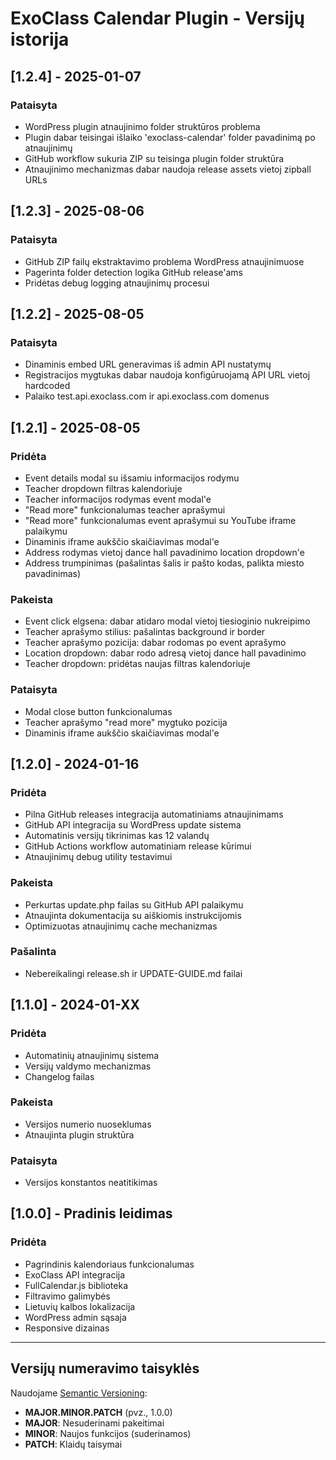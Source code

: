 # ExoClass Calendar Plugin - Versijų istorija

## [1.2.4] - 2025-01-07
### Pataisyta
- WordPress plugin atnaujinimo folder struktūros problema
- Plugin dabar teisingai išlaiko 'exoclass-calendar' folder pavadinimą po atnaujinimų
- GitHub workflow sukuria ZIP su teisinga plugin folder struktūra
- Atnaujinimo mechanizmas dabar naudoja release assets vietoj zipball URLs

## [1.2.3] - 2025-08-06
### Pataisyta
- GitHub ZIP failų ekstraktavimo problema WordPress atnaujinimuose
- Pagerinta folder detection logika GitHub release'ams
- Pridėtas debug logging atnaujinimų procesui

## [1.2.2] - 2025-08-05
### Pataisyta
- Dinaminis embed URL generavimas iš admin API nustatymų
- Registracijos mygtukas dabar naudoja konfigūruojamą API URL vietoj hardcoded
- Palaiko test.api.exoclass.com ir api.exoclass.com domenus

## [1.2.1] - 2025-08-05
### Pridėta
- Event details modal su išsamiu informacijos rodymu
- Teacher dropdown filtras kalendoriuje
- Teacher informacijos rodymas event modal'e
- "Read more" funkcionalumas teacher aprašymui
- "Read more" funkcionalumas event aprašymui su YouTube iframe palaikymu
- Dinaminis iframe aukščio skaičiavimas modal'e
- Address rodymas vietoj dance hall pavadinimo location dropdown'e
- Address trumpinimas (pašalintas šalis ir pašto kodas, palikta miesto pavadinimas)

### Pakeista
- Event click elgsena: dabar atidaro modal vietoj tiesioginio nukreipimo
- Teacher aprašymo stilius: pašalintas background ir border
- Teacher aprašymo pozicija: dabar rodomas po event aprašymo
- Location dropdown: dabar rodo adresą vietoj dance hall pavadinimo
- Teacher dropdown: pridėtas naujas filtras kalendoriuje

### Pataisyta
- Modal close button funkcionalumas
- Teacher aprašymo "read more" mygtuko pozicija
- Dinaminis iframe aukščio skaičiavimas modal'e

## [1.2.0] - 2024-01-16
### Pridėta
- Pilna GitHub releases integracija automatiniams atnaujinimams
- GitHub API integracija su WordPress update sistema
- Automatinis versijų tikrinimas kas 12 valandų
- GitHub Actions workflow automatiniam release kūrimui
- Atnaujinimų debug utility testavimui

### Pakeista
- Perkurtas update.php failas su GitHub API palaikymu
- Atnaujinta dokumentacija su aiškiomis instrukcijomis
- Optimizuotas atnaujinimų cache mechanizmas

### Pašalinta
- Nebereikalingi release.sh ir UPDATE-GUIDE.md failai

## [1.1.0] - 2024-01-XX
### Pridėta
- Automatinių atnaujinimų sistema
- Versijų valdymo mechanizmas
- Changelog failas

### Pakeista
- Versijos numerio nuoseklumas
- Atnaujinta plugin struktūra

### Pataisyta
- Versijos konstantos neatitikimas

## [1.0.0] - Pradinis leidimas
### Pridėta
- Pagrindinis kalendoriaus funkcionalumas
- ExoClass API integracija
- FullCalendar.js biblioteka
- Filtravimo galimybės
- Lietuvių kalbos lokalizacija
- WordPress admin sąsaja
- Responsive dizainas

---

## Versijų numeravimo taisyklės

Naudojame [Semantic Versioning](https://semver.org/):

- **MAJOR.MINOR.PATCH** (pvz., 1.0.0)
- **MAJOR**: Nesuderinami pakeitimai
- **MINOR**: Naujos funkcijos (suderinamos)
- **PATCH**: Klaidų taisymai